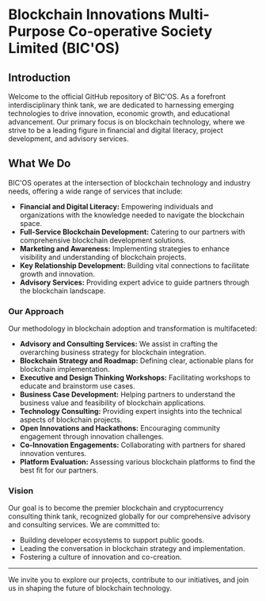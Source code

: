 # Blockchain Innovations Multi-Purpose Co-operative Society Limited (BIC'OS)

## Introduction
Welcome to the official GitHub repository of BIC'OS. As a forefront interdisciplinary think tank, we are dedicated to harnessing emerging technologies to drive innovation, economic growth, and educational advancement. Our primary focus is on blockchain technology, where we strive to be a leading figure in financial and digital literacy, project development, and advisory services.

## What We Do
BIC'OS operates at the intersection of blockchain technology and industry needs, offering a wide range of services that include:

- **Financial and Digital Literacy:** Empowering individuals and organizations with the knowledge needed to navigate the blockchain space.
- **Full-Service Blockchain Development:** Catering to our partners with comprehensive blockchain development solutions.
- **Marketing and Awareness:** Implementing strategies to enhance visibility and understanding of blockchain projects.
- **Key Relationship Development:** Building vital connections to facilitate growth and innovation.
- **Advisory Services:** Providing expert advice to guide partners through the blockchain landscape.

### Our Approach
Our methodology in blockchain adoption and transformation is multifaceted:

- **Advisory and Consulting Services:** We assist in crafting the overarching business strategy for blockchain integration.
- **Blockchain Strategy and Roadmap:** Defining clear, actionable plans for blockchain implementation.
- **Executive and Design Thinking Workshops:** Facilitating workshops to educate and brainstorm use cases.
- **Business Case Development:** Helping partners to understand the business value and feasibility of blockchain applications.
- **Technology Consulting:** Providing expert insights into the technical aspects of blockchain projects.
- **Open Innovations and Hackathons:** Encouraging community engagement through innovation challenges.
- **Co-Innovation Engagements:** Collaborating with partners for shared innovation ventures.
- **Platform Evaluation:** Assessing various blockchain platforms to find the best fit for our partners.

### Vision
Our goal is to become the premier blockchain and cryptocurrency consulting think tank, recognized globally for our comprehensive advisory and consulting services. We are committed to:

- Building developer ecosystems to support public goods.
- Leading the conversation in blockchain strategy and implementation.
- Fostering a culture of innovation and co-creation.


---

We invite you to explore our projects, contribute to our initiatives, and join us in shaping the future of blockchain technology.

